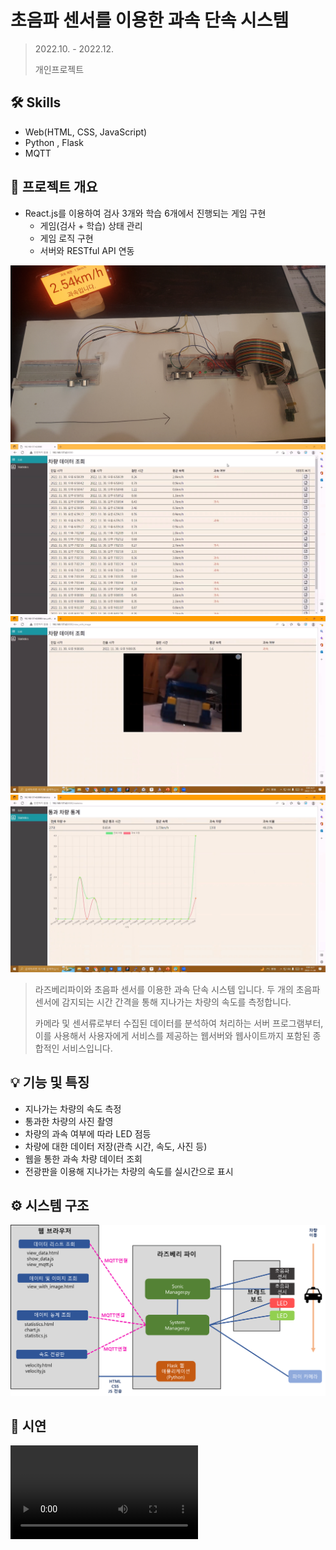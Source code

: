 # 초음파 센서를 이용한 과속 단속 시스템

> 2022.10. - 2022.12.
>
> 개인프로젝트

## 🛠 Skills

- Web(HTML, CSS, JavaScript)
- Python , Flask
- MQTT

## 🚗 프로젝트 개요

- React.js를 이용하여 검사 3개와 학습 6개에서 진행되는 게임 구현
  - 게임(검사 + 학습) 상태 관리
  - 게임 로직 구현
  - 서버와 RESTful API 연동

 <img src="README.assets/1png-1712058281256-7.png" alt="1png" style="zoom: 67%;" />

<img src="README.assets/2.png" alt="2" style="zoom:50%;" />

<img src="README.assets/3.png" alt="3" style="zoom:50%;" />

<img src="README.assets/4.png" alt="4" style="zoom:50%;" />





> 라즈베리파이와 초음파 센서를 이용한 과속 단속 시스템 입니다. 두 개의 초음파 센서에 감지되는 시간 간격을 통해 지나가는 차량의 속도를 측정합니다.  
>
> 카메라 및 센서류로부터 수집된 데이터를 분석하여 처리하는 서버 프로그램부터, 이를 사용해서 사용자에게 서비스를 제공하는 웹서버와 웹사이트까지 포함된 종합적인 서비스입니다.



## 💡 기능 및 특징

- 지나가는 차량의 속도 측정
- 통과한 차량의 사진 촬영
- 차량의 과속 여부에 따라 LED 점등
- 차량에 대한 데이터 저장(관측 시간, 속도, 사진 등)
- 웹을 통한 과속 차량 데이터 조회
- 전광판을 이용해 지나가는 차량의 속도를 실시간으로 표시



## ⚙ 시스템 구조

![5](README.assets/5.png)



## 🚗 시연

<video src="../../../../../Download/6.mp4"></video>

